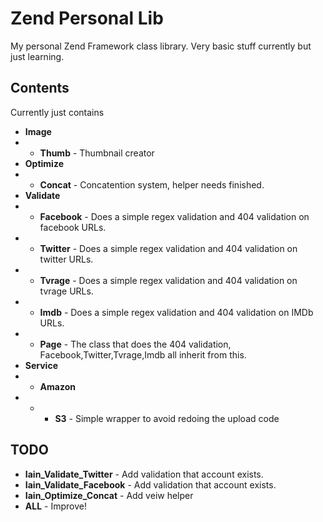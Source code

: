 Zend Personal Lib
=================

My personal Zend Framework class library. Very basic stuff currently but just learning.

## Contents

Currently just contains

* **Image**
* * **Thumb** - Thumbnail creator
* **Optimize**
* * **Concat** - Concatention system, helper needs finished.
* **Validate**
* * **Facebook** - Does a simple regex validation and 404 validation on facebook URLs.
* * **Twitter** -  Does a simple regex validation and 404 validation on twitter URLs.
* * **Tvrage** - Does a simple regex validation and 404 validation on tvrage URLs.
* * **Imdb** - Does a simple regex validation and 404 validation on IMDb URLs.
* * **Page** - The class that does the 404 validation, Facebook,Twitter,Tvrage,Imdb all inherit from this. 
* **Service**
* * **Amazon**
* * * **S3** - Simple wrapper to avoid redoing the upload code

## TODO

* **Iain_Validate_Twitter** - Add validation that account exists.
* **Iain_Validate_Facebook** - Add validation that account exists.
* **Iain_Optimize_Concat** - Add veiw helper
* **ALL** - Improve!